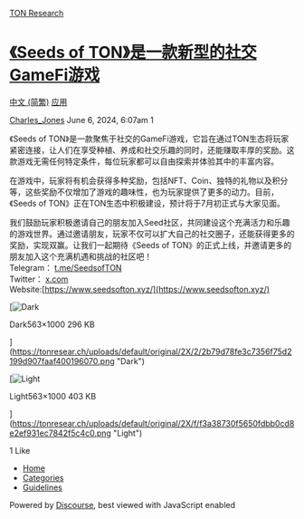 [TON Research](/)

# [《Seeds of TON》是一款新型的社交GameFi游戏](/t/seeds-of-ton-gamefi/20543)

[中文 (简繁)](/c/zh/application/55)  [应用](/c/zh/application/55) 

    

[Charles\_Jones](https://tonresear.ch/u/Charles_Jones)   June 6, 2024, 6:07am  1

《Seeds of TON》是一款聚焦于社交的GameFi游戏，它旨在通过TON生态将玩家紧密连接，让人们在享受种植、养成和社交乐趣的同时，还能赚取丰厚的奖励。这款游戏无需任何特定条件，每位玩家都可以自由探索并体验其中的丰富内容。

在游戏中，玩家将有机会获得多种奖励，包括NFT、Coin、独特的礼物以及积分等，这些奖励不仅增加了游戏的趣味性，也为玩家提供了更多的动力。目前，《Seeds of TON》正在TON生态中积极建设，预计将于7月初正式与大家见面。

我们鼓励玩家积极邀请自己的朋友加入Seed社区，共同建设这个充满活力和乐趣的游戏世界。通过邀请朋友，玩家不仅可以扩大自己的社交圈子，还能获得更多的奖励，实现双赢。让我们一起期待《Seeds of TON》的正式上线，并邀请更多的朋友加入这个充满机遇和挑战的社区吧！  
Telegram： [t.me/SeedsofTON](https://t.co/C6sTjCPgih)  
Twitter： [x.com](https://x.com/SeedsofTon/status/1798217145362612556)  
Website:[https://www.seedsofton.xyz/](https://www.seedsofton.xyz/)  

[![Dark](https://tonresear.ch/uploads/default/optimized/2X/2/2b79d78fe3c7356f75d2199d907faaf400196070_2_281x500.png)

Dark563×1000 296 KB

](https://tonresear.ch/uploads/default/original/2X/2/2b79d78fe3c7356f75d2199d907faaf400196070.png "Dark")

[![Light](https://tonresear.ch/uploads/default/optimized/2X/f/f3a38730f5650fdbb0cd8e2ef931ec7842f5c4c0_2_281x500.png)

Light563×1000 403 KB

](https://tonresear.ch/uploads/default/original/2X/f/f3a38730f5650fdbb0cd8e2ef931ec7842f5c4c0.png "Light")

  1 Like

*   [Home](/)
*   [Categories](/categories)
*   [Guidelines](/guidelines)

Powered by [Discourse](https://www.discourse.org), best viewed with JavaScript enabled